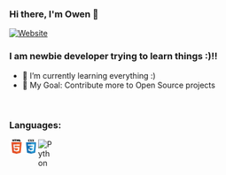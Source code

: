 ### Hi there, I'm Owen 👋

[![Website](https://i.ibb.co/d46ykZx/68747470733a2f2f73766773686172652e636f6d2f692f5173-svg.png)](https://www.gamingforecast.com)

### I am newbie developer trying to learn things :)!!

- 🌱 I’m currently learning everything :)
- 🥅 My Goal: Contribute more to Open Source projects


<br />


### Languages:

<img align="left" alt="HTML5" width="26px" src="https://raw.githubusercontent.com/github/explore/80688e429a7d4ef2fca1e82350fe8e3517d3494d/topics/html/html.png" />
<img align="left" alt="CSS3" width="26px" src="https://raw.githubusercontent.com/github/explore/80688e429a7d4ef2fca1e82350fe8e3517d3494d/topics/css/css.png" />
<img align="left" alt="Python" width="26px" src="https://cdn4.iconfinder.com/data/icons/logos-and-brands/512/267_Python_logo-256.png" />
